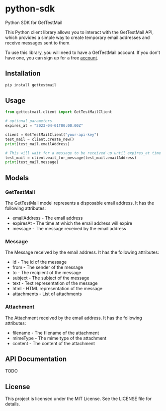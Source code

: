 # python-sdk
Python SDK for GetTestMail

This Python client library allows you to interact with the GetTestMail API, which provides a simple way to create temporary email addresses and receive messages sent to them.

To use this library, you will need to have a GetTestMail account. If you don't have one, you can sign up for a free [account](https://gettestmail.com).

## Installation

```bash
pip install gettestmail
```


## Usage

```python
from gettestmail.client import GetTestMailClient

# optional parameters
expires_at = "2023-04-01T00:00:00Z"

client = GetTestMailClient("your-api-key")
test_mail = client.create_new()
print(test_mail.emailAddress)

# This will wait for a message to be received up until expires_at time
test_mail = client.wait_for_message(test_mail.emailAddress)
print(test_mail.message)

```

## Models

### GetTestMail

The GetTestMail model represents a disposable email address. It has the following attributes:

* emailAddress - The email address
* expiresAt - The time at which the email address will expire
* message - The message received by the email address

### Message

The Message received by the email address. It has the following attributes:

* id - The id of the message
* from - The sender of the message
* to - The recipient of the message
* subject - The subject of the message
* text - Text representation of the message
* html - HTML representation of the message
* attachments - List of attachments

### Attachment

The Attachment received by the email address. It has the following attributes:

* filename - The filename of the attachment
* mimeType - The mime type of the attachment
* content - The content of the attachment


## API Documentation

TODO

## License

This project is licensed under the MIT License. See the LICENSE file for details.
